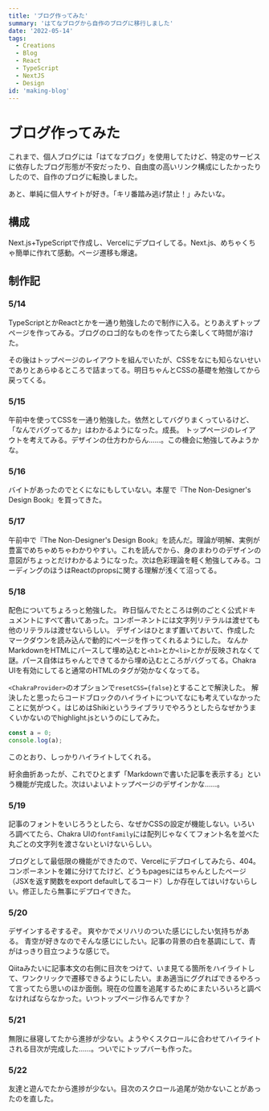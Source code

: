 ```yaml
---
title: 'ブログ作ってみた'
summary: 'はてなブログから自作のブログに移行しました'
date: '2022-05-14'
tags: 
  - Creations
  - Blog
  - React 
  - TypeScript
  - NextJS
  - Design
id: 'making-blog'
---
```


# ブログ作ってみた

これまで、個人ブログには「はてなブログ」を使用してたけど、特定のサービスに依存したブログ形態が不安だったり、自由度の高いリンク構成にしたかったりしたので、自作のブログに転換しました。

あと、単純に個人サイトが好き。「キリ番踏み逃げ禁止！」みたいな。


## 構成

Next.js+TypeScriptで作成し、Vercelにデプロイしてる。Next.js、めちゃくちゃ簡単に作れて感動。ページ遷移も爆速。
## 制作記

### 5/14
TypeScriptとかReactとかを一通り勉強したので制作に入る。とりあえずトップページを作ってみる。ブログのロゴ的なものを作ってたら楽しくて時間が溶けた。

その後はトップページのレイアウトを組んでいたが、CSSをなにも知らないせいでありとあらゆるところで詰まってる。明日ちゃんとCSSの基礎を勉強してから戻ってくる。

### 5/15
午前中を使ってCSSを一通り勉強した。依然としてバグりまくっているけど、「なんでバグってるか」はわかるようになった。成長。
トップページのレイアウトを考えてみる。デザインの仕方わからん……。この機会に勉強してみようかな。

### 5/16
バイトがあったのでとくになにもしていない。本屋で『The Non-Designer's Design Book』を買ってきた。

### 5/17
午前中で『The Non-Designer's Design Book』を読んだ。理論が明解、実例が豊富でめちゃめちゃわかりやすい。これを読んでから、身のまわりのデザインの意図がちょっとだけわかるようになった。次は色彩理論を軽く勉強してみる。コーディングのほうはReactのpropsに関する理解が浅くて沼ってる。

### 5/18
配色についてちょろっと勉強した。
昨日悩んでたところは例のごとく公式ドキュメントにすべて書いてあった。コンポーネントには文字列リテラルは渡せても他のリテラルは渡せないらしい。
デザインはひとまず置いておいて、作成したマークダウンを読み込んで動的にページを作ってくれるようにした。
なんかMarkdownをHTMLにパースして埋め込むと`<h1>`とか`<li>`とかが反映されなくて謎。パース自体はちゃんとできてるから埋め込むところがバグってる。Chakra UIを有効にしてると通常のHTMLのタグが効かなくなってる。

`<ChakraProvider>`のオプションで`resetCSS={false}`とすることで解決した。
解決したと思ったらコードブロックのハイライトについてなにも考えていなかったことに気がつく。はじめはShikiというライブラリでやろうとしたらなぜかうまくいかないのでhighlight.jsというのにしてみた。


```Javascript
const a = 0;
console.log(a);
```
このとおり、しっかりハイライトしてくれる。

紆余曲折あったが、これでひとまず「Markdownで書いた記事を表示する」という機能が完成した。次はいよいよトップページのデザインかな……。

### 5/19
記事のフォントをいじろうとしたら、なぜかCSSの設定が機能しない。いろいろ調べてたら、Chakra UIの`fontFamily`には配列じゃなくてフォント名を並べた丸ごとの文字列を渡さないといけないらしい。

ブログとして最低限の機能ができたので、Vercelにデプロイしてみたら、404。コンポーネントを雑に分けてたけど、どうもpagesにはちゃんとしたページ（JSXを返す関数をexport defaultしてるコード）しか存在してはいけないらしい。修正したら無事にデプロイできた。


### 5/20
デザインするぞするぞ。
爽やかでメリハリのついた感じにしたい気持ちがある。
青空が好きなのでそんな感じにしたい。記事の背景の白を基調にして、青がはっきり目立つような感じで。

Qiitaみたいに記事本文の右側に目次をつけて、いま見てる箇所をハイライトして、ワンクリックで遷移できるようにしたい。まあ適当にググればできるやろって言ってたら思いのほか面倒。現在の位置を追尾するためにまたいろいろと調べなければならなかった。いつトップページ作るんですか？

### 5/21
無限に昼寝してたから進捗が少ない。ようやくスクロールに合わせてハイライトされる目次が完成した……。ついでにトップバーも作った。

### 5/22
友達と遊んでたから進捗が少ない。目次のスクロール追尾が効かないことがあったのを直した。

